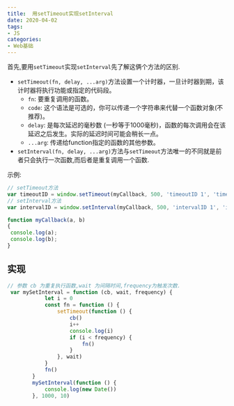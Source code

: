 ```yaml
--- 
title:  用setTimeout实现setInterval
date: 2020-04-02
tags:  
- JS
categories:
- Web基础
---
```

首先,要用`setTimeout`实现`setInterval`先了解这俩个方法的区别.
- `setTimeout(fn, delay, ...arg)`方法设置一个计时器，一旦计时器到期，该计时器将执行功能或指定的代码段。
    - `fn`:
    要重复调用的函数。
    - `code`:
    这个语法是可选的，你可以传递一个字符串来代替一个函数对象(不推荐)。
    - `delay`:
    是每次延迟的毫秒数 (一秒等于1000毫秒)，函数的每次调用会在该延迟之后发生。实际的延迟时间可能会稍长一点。
    - `...arg`:
    传递给function指定的函数的其他参数。
- `setInterval(fn, delay, ...arg)`方法与`setTimeout`方法唯一的不同就是前者只会执行一次函数,而后者是重复调用一个函数.

示例:
```js
// setTimeout方法
var timeoutID = window.setTimeout(myCallback, 500, 'timeoutID 1', 'timeoutID 2');
// setInterval方法
var intervalID = window.setInterval(myCallback, 500, 'intervalID 1', 'intervalID 2');

function myCallback(a, b)
{
 console.log(a);
 console.log(b);
}
```

## 实现
```js
// 参数 cb 为重复执行函数,wait 为间隔时间,frequency为触发次数.
 var mySetInterval = function (cb, wait, frequency) {
            let i = 0
            const fn = function () {
                setTimeout(function () {
                    cb()
                    i++
                    console.log(i)
                    if (i < frequency) {
                        fn()
                    }
                }, wait)
            }
            fn()
        }
        mySetInterval(function () {
            console.log(new Date())
        }, 1000, 10)
```